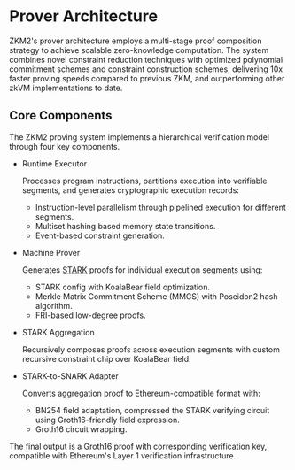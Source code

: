# Prover Architecture

ZKM2's prover architecture employs a multi-stage proof composition strategy to achieve scalable zero-knowledge computation. The system combines novel constraint reduction techniques with optimized polynomial commitment schemes and constraint construction schemes, delivering 10x faster proving speeds compared to previous ZKM, and outperforming other zkVM implementations to date.

## Core Components
The ZKM2 proving system implements a hierarchical verification model through four key components.

- Runtime Executor
  
  Processes program instructions, partitions execution into verifiable segments, and generates cryptographic execution records:
  - Instruction-level parallelism through pipelined execution for different segments.
  - Multiset hashing based memory state transitions.
  - Event-based constraint generation.

- Machine Prover
  
  Generates [STARK](../stark.md) proofs for individual execution segments using:

  - STARK config with KoalaBear field optimization.
  - Merkle Matrix Commitment Scheme (MMCS) with Poseidon2 hash algorithm.
  - FRI-based low-degree proofs.

- STARK Aggregation
  
  Recursively composes proofs across execution segments with custom recursive constraint chip over KoalaBear field.

- STARK-to-SNARK Adapter
  
  Converts aggregation proof to Ethereum-compatible format with:

  - BN254 field adaptation, compressed the STARK verifying circuit using Groth16-friendly field expression.
  - Groth16 circuit wrapping.

The final output is a ​Groth16 proof with corresponding verification key, compatible with Ethereum's Layer 1 verification infrastructure.
